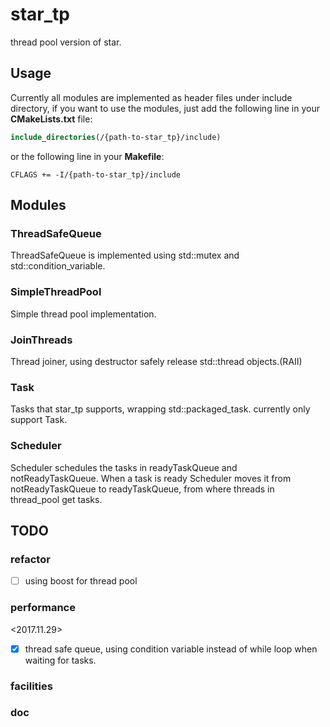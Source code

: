 # star_tp
thread pool version of star.

## Usage
Currently all modules are implemented as header files under include directory, if you want to use the modules, just add the following line in your **CMakeLists.txt** file:

```cmake
include_directories(/{path-to-star_tp}/include)
```
or the following line in your **Makefile**:
```make
CFLAGS += -I/{path-to-star_tp}/include
```

## Modules

### ThreadSafeQueue
ThreadSafeQueue is implemented using std::mutex and std::condition_variable.

### SimpleThreadPool
Simple thread pool implementation.

### JoinThreads
Thread joiner, using destructor safely release std::thread objects.(RAII)

### Task
Tasks that star_tp supports, wrapping std::packaged_task<T>. currently only support Task<void>.

### Scheduler
Scheduler schedules the tasks in readyTaskQueue and notReadyTaskQueue. When a task is ready Scheduler moves it from notReadyTaskQueue to readyTaskQueue, from where threads in thread_pool get tasks.

## TODO

### refactor

* [ ] using boost for thread pool

### performance

<2017.11.29>
* [x] thread safe queue, using condition variable instead of while loop when waiting for tasks.

### facilities

### doc
